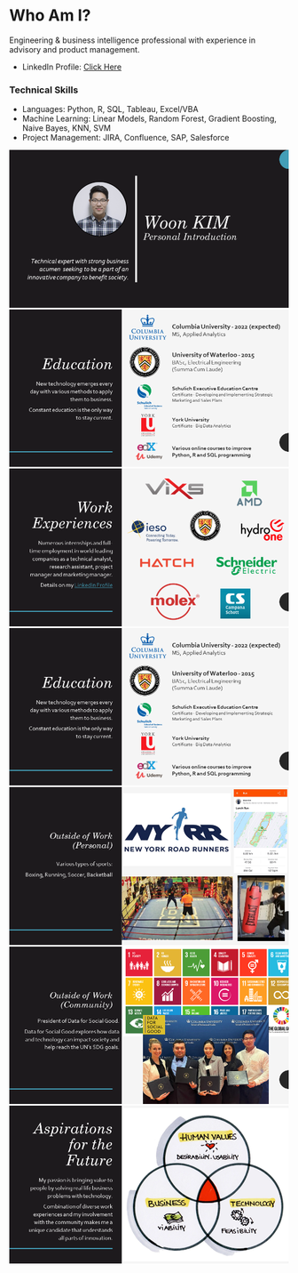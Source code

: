 # Who Am I?

Engineering & business intelligence professional with experience in advisory and product management.
* LinkedIn Profile: [Click Here](https://www.linkedin.com/in/woonsup-kim)

### Technical Skills
* Languages: Python, R, SQL, Tableau, Excel/VBA
* Machine Learning: Linear Models, Random Forest, Gradient Boosting, Naive Bayes, KNN, SVM
* Project Management: JIRA, Confluence, SAP, Salesforce

![1](https://github.com/woonsupkim/woonsupkim/blob/main/PersonalIntroduction/Slide1.PNG)
![1](https://github.com/woonsupkim/woonsupkim/blob/main/PersonalIntroduction/Slide2.PNG)
![1](https://github.com/woonsupkim/woonsupkim/blob/main/PersonalIntroduction/Slide3.PNG)
![1](https://github.com/woonsupkim/woonsupkim/blob/main/PersonalIntroduction/Slide4.PNG)
![1](https://github.com/woonsupkim/woonsupkim/blob/main/PersonalIntroduction/Slide5.PNG)
![1](https://github.com/woonsupkim/woonsupkim/blob/main/PersonalIntroduction/Slide6.PNG)
![1](https://github.com/woonsupkim/woonsupkim/blob/main/PersonalIntroduction/Slide7.PNG)


